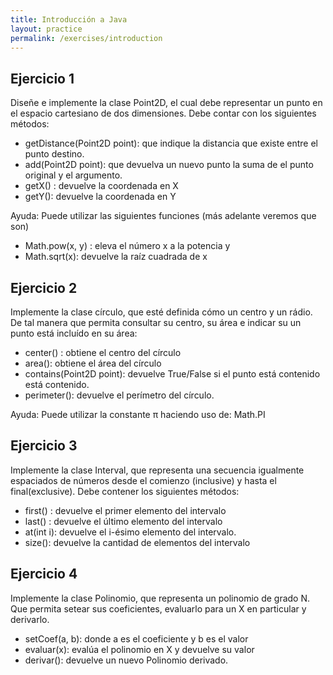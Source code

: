 ```yaml
---
title: Introducción a Java
layout: practice
permalink: /exercises/introduction
---
```


## Ejercicio 1
Diseñe e implemente la clase Point2D, el cual debe representar un punto en el espacio
cartesiano de dos dimensiones. Debe contar con los siguientes métodos:

- getDistance(Point2D point): que indique la distancia que existe entre el punto
destino.
- add(Point2D point): que devuelva un nuevo punto la suma de el punto original y
el argumento.
- getX() : devuelve la coordenada en X
- getY(): devuelve la coordenada en Y

Ayuda: Puede utilizar las siguientes funciones (más adelante veremos que son)
- Math.pow(x, y) : eleva el número x a la potencia y 
- Math.sqrt(x): devuelve la raíz cuadrada de x

## Ejercicio 2
Implemente la clase círculo, que esté definida cómo un centro y un rádio. De tal manera
que permita consultar su centro, su área e indicar su un punto está incluído en su área:

- center() : obtiene el centro del círculo
- area(): obtiene el área del círculo
- contains(Point2D point): devuelve True/False si el punto está contenido está
contenido.
- perimeter(): devuelve el perímetro del círculo.

Ayuda: Puede utilizar la constante π haciendo uso de: Math.PI

## Ejercicio 3
Implemente la clase Interval, que representa una secuencia igualmente espaciados de
números desde el comienzo (inclusive) y hasta el final(exclusive). Debe contener los siguientes
métodos:

- first() : devuelve el primer elemento del intervalo
- last() : devuelve el último elemento del intervalo
- at(int i): devuelve el i-ésimo elemento del intervalo.
- size(): devuelve la cantidad de elementos del intervalo

## Ejercicio 4
Implemente la clase Polinomio, que representa un polinomio de grado N. Que permita
setear sus coeficientes, evaluarlo para un X en particular y derivarlo.
- setCoef(a, b): donde a es el coeficiente y b es el valor
- evaluar(x): evalúa el polinomio en X y devuelve su valor
- derivar(): devuelve un nuevo Polinomio derivado.